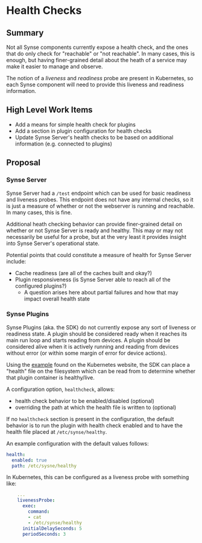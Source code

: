 # Health Checks
## Summary
Not all Synse components currently expose a health check, and the ones that do
only check for "reachable" or "not reachable". In many cases, this is enough, but
having finer-grained detail about the heath of a service may make it easier to
manage and observe.

The notion of a *liveness* and *readiness* probe are present in Kubernetes, so
each Synse component will need to provide this liveness and readiness information.

## High Level Work Items
- Add a means for simple health check for plugins
- Add a section in plugin configuration for health checks
- Update Synse Server's health checks to be based on additional information (e.g. connected to plugins)

## Proposal
### Synse Server
Synse Server had a `/test` endpoint which can be used for basic readiness and liveness
probes. This endpoint does not have any internal checks, so it is just a measure of
whether or not the webserver is running and reachable. In many cases, this is fine.

Additional heath checking behavior can provide finer-grained detail on whether or not
Synse Server is ready and healthy. This may or may not necessarily be useful for a
probe, but at the very least it provides insight into Synse Server's operational state.

Potential points that could constitute a measure of health for Synse Server include:
- Cache readiness (are all of the caches built and okay?)
- Plugin responsiveness (is Synse Server able to reach all of the configured plugins?)
  - A question arises here about partial failures and how that may impact overall health state
 
### Synse Plugins
Synse Plugins (aka. the SDK) do not currently expose any sort of liveness or readiness
state. A plugin should be considered ready when it reaches its main run loop and starts
reading from devices. A plugin should be considered alive when it is actively running and
reading from devices without error (or within some margin of error for device actions).

Using the [example](https://kubernetes.io/docs/tasks/configure-pod-container/configure-liveness-readiness-probes/#define-a-liveness-command)
found on the Kubernetes website, the SDK can place a "health" file on the filesystem
which can be read from to determine whether that plugin container is healthy/live.

A configuration option, `healthcheck`, allows:
- health check behavior to be enabled/disabled (optional)
- overriding the path at which the health file is written to (optional)

If no `healthcheck` section is present in the configuration, the default behavior is to
run the plugin with health check enabled and to have the health file placed at 
`/etc/synse/healthy`.

An example configuration with the default values follows:

```yaml
health:
  enabled: true
  path: /etc/sysne/healthy
```

In Kubernetes, this can be configured as a liveness probe with something like:
```yaml
    ...
    livenessProbe:
      exec:
        command:
        - cat
        - /etc/synse/healthy
      initialDelaySeconds: 5
      periodSeconds: 3
```
